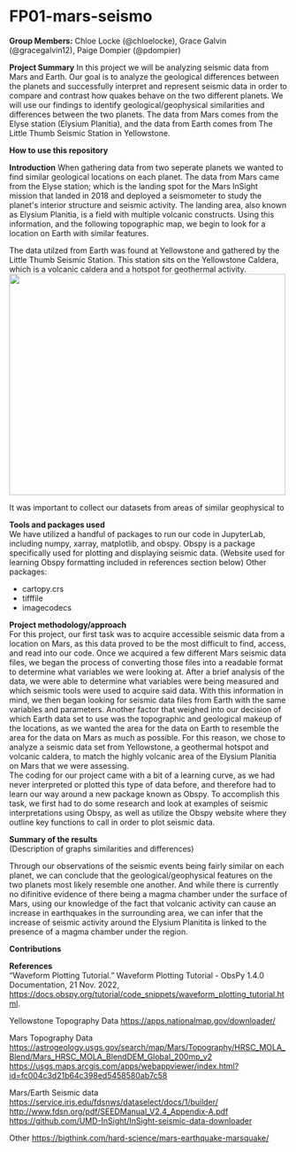 # FP01-mars-seismo
**Group Members:** Chloe Locke (@chloelocke), Grace Galvin (@gracegalvin12), Paige Dompier (@pdompier)

**Project Summary** In this project we will be analyzing seismic data from Mars and Earth. Our goal is to analyze the geological differences between the planets and successfully interpret and represent seismic data in order to compare and contrast how quakes behave on the two different planets. We will use our findings to identify geological/geophysical similarities and differences between the two planets. The data from Mars comes from the Elyse station (Elysium Planitia), and the data from Earth comes from The Little Thumb Seismic Station in Yellowstone.

**How to use this repository** 

**Introduction** When gathering data from two seperate planets we wanted to find similar geological locations on each planet. The data from Mars came from the Elyse station; which is the landing spot for the Mars InSight mission that landed in 2018 and deployed a seismometer to study the planet's interior structure and seismic activity. The landing area, also known as Elysium Planitia, is a field with multiple volcanic constructs. Using this information, and the following topographic map, we begin to look for a location on Earth with similar features. 



The data utilzed from Earth was found at Yellowstone and gathered by the Little Thumb Seismic Station. This station sits on the Yellowstone Caldera, which is a volcanic caldera and a hotspot for geothermal activity. 
<img src="https://lh3.googleusercontent.com/0P_uBRDIG-t4RjUEtLNsXAy8Wh4m9zyKP4vdingpa6aLOOefOv-rcWZRTSm2Cs8YtJoi-kf1tL8TWKtY0IQgQg1vTvJjXazl5-b2owCW" width="500" height="400">

It was important to collect our datasets from areas of similar geophysical to 

**Tools and packages used**  
    We have utilized a handful of packages to run our code in JupyterLab, including numpy, xarray, matplotlib, and obspy.  Obspy is a package specifically used for plotting and displaying seismic data. (Website used for learning Obspy formatting included in references section below)
   Other packages:
   - cartopy.crs
   - tifffile
   - imagecodecs

**Project methodology/approach**  
    For this project, our first task was to acquire accessible seismic data from a location on Mars, as this data proved to be the most difficult to find, access, and read into our code.  Once we acquired a few different Mars seismic data files, we began the process of converting those files into a readable format to determine what variables we were looking at.  After a brief analysis of the data, we were able to determine what variables were being measured and which seismic tools were used to acquire said data.  With this information in mind, we then began looking for seismic data files from Earth with the same variables and parameters.  Another factor that weighed into our decision of which Earth data set to use was the topographic and geological makeup of the locations, as we wanted the area for the data on Earth to resemble the area for the data on Mars as much as possible.  For this reason, we chose to analyze a seismic data set from Yellowstone, a geothermal hotspot and volcanic caldera, to match the highly volcanic area of the Elysium Planitia on Mars that we were assessing.  
    The coding for our project came with a bit of a learning curve, as we had never interpreted or plotted this type of data before, and therefore had to learn our way around a new package known as Obspy.  To accomplish this task, we first had to do some research and look at examples of seismic interpretations using Obspy, as well as utilize the Obspy website where they outline key functions to call in order to plot seismic data.

**Summary of the results**  
(Description of graphs similarities and differences)

Through our observations of the seismic events being fairly similar on each planet, we can conclude that the geological/geophysical features on the two planets most likely resemble one another. And while there is currently no difinitive evidence of there being a magma chamber under the surface of Mars, using our knowledge of the fact that volcanic activity can cause an increase in earthquakes in the surrounding area, we can infer that the increase of seismic activity around the Elysium Planitita is linked to the presence of a magma chamber under the region. 

**Contributions**

**References**  
“Waveform Plotting Tutorial.” Waveform Plotting Tutorial - ObsPy 1.4.0 Documentation, 21 Nov. 2022, https://docs.obspy.org/tutorial/code_snippets/waveform_plotting_tutorial.html. 

Yellowstone Topography Data
https://apps.nationalmap.gov/downloader/

Mars Topography Data
https://astrogeology.usgs.gov/search/map/Mars/Topography/HRSC_MOLA_Blend/Mars_HRSC_MOLA_BlendDEM_Global_200mp_v2
https://usgs.maps.arcgis.com/apps/webappviewer/index.html?id=fc004c3d21b64c398ed5458580ab7c58

Mars/Earth Seismic data
https://service.iris.edu/fdsnws/dataselect/docs/1/builder/
http://www.fdsn.org/pdf/SEEDManual_V2.4_Appendix-A.pdf
https://github.com/UMD-InSight/InSight-seismic-data-downloader

Other
https://bigthink.com/hard-science/mars-earthquake-marsquake/
